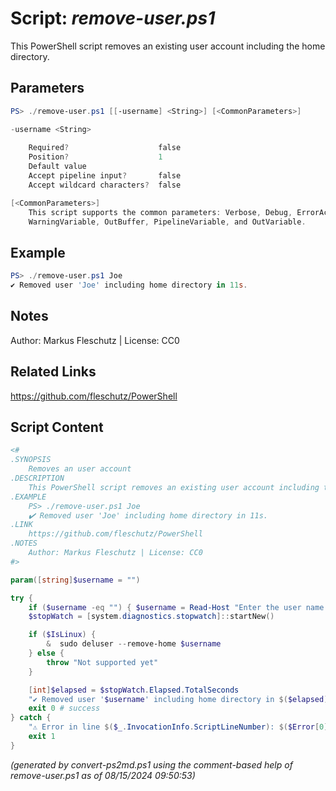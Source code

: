 Script: *remove-user.ps1*
========================

This PowerShell script removes an existing user account including the home directory.

Parameters
----------
```powershell
PS> ./remove-user.ps1 [[-username] <String>] [<CommonParameters>]

-username <String>
    
    Required?                    false
    Position?                    1
    Default value                
    Accept pipeline input?       false
    Accept wildcard characters?  false

[<CommonParameters>]
    This script supports the common parameters: Verbose, Debug, ErrorAction, ErrorVariable, WarningAction, 
    WarningVariable, OutBuffer, PipelineVariable, and OutVariable.
```

Example
-------
```powershell
PS> ./remove-user.ps1 Joe
✔️ Removed user 'Joe' including home directory in 11s.

```

Notes
-----
Author: Markus Fleschutz | License: CC0

Related Links
-------------
https://github.com/fleschutz/PowerShell

Script Content
--------------
```powershell
<#
.SYNOPSIS
	Removes an user account
.DESCRIPTION
	This PowerShell script removes an existing user account including the home directory.
.EXAMPLE
	PS> ./remove-user.ps1 Joe
	✔️ Removed user 'Joe' including home directory in 11s.
.LINK
	https://github.com/fleschutz/PowerShell
.NOTES
	Author: Markus Fleschutz | License: CC0
#>

param([string]$username = "")

try {
	if ($username -eq "") { $username = Read-Host "Enter the user name to remove" }
	$stopWatch = [system.diagnostics.stopwatch]::startNew()

	if ($IsLinux) {
		&  sudo deluser --remove-home $username
	} else {
		throw "Not supported yet"
	}

	[int]$elapsed = $stopWatch.Elapsed.TotalSeconds
	"✔️ Removed user '$username' including home directory in $($elapsed)s."
	exit 0 # success
} catch {
	"⚠️ Error in line $($_.InvocationInfo.ScriptLineNumber): $($Error[0])"
	exit 1
}
```

*(generated by convert-ps2md.ps1 using the comment-based help of remove-user.ps1 as of 08/15/2024 09:50:53)*
